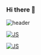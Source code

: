 ### Hi there 👋
![header](https://capsule-render.vercel.app/api?type=slice&color=auto&height=300&section=header&text=Yi%20Hanseul&fontSize=70)

[![JS](https://img.shields.io/badge/JavaScript-F7DF1E?style=flat-square&logo=JavaScript&logoColor=white)](https://github.com/YiHanSeul/momentum)

[![JS](https://img.shields.io/badge/HTML5-E34F26?style=flat-square&logo=HTML5&logoColor=white)](https://github.com/YiHanSeul/kakaotalk)
